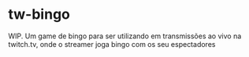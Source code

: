 # tw-bingo
WIP. Um game de bingo para ser utilizando em transmissões ao vivo na twitch.tv, onde o streamer joga bingo com os seu espectadores

